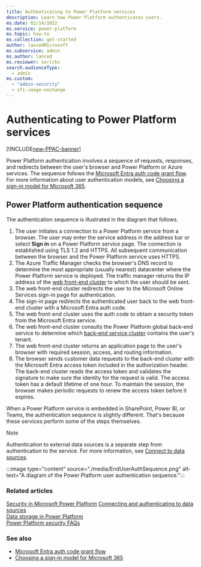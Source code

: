 ```yaml
---
title: Authenticating to Power Platform services
description: Learn how Power Platform authenticates users.
ms.date: 02/14/2022
ms.service: power-platform
ms.topic: how-to
ms.collection: get-started
author: lancedMicrosoft
ms.subservice: admin
ms.author: lanced
ms.reviewer: sericks
search.audienceType: 
  - admin
ms.custom:
  - "admin-security"
  - sfi-image-nochange
---
```

# Authenticating to Power Platform services

[!INCLUDE[new-PPAC-banner](~/includes/new-PPAC-banner.md)]

Power Platform authentication involves a sequence of requests, responses, and redirects between the user's browser and Power Platform or Azure services. The sequence follows the [Microsoft Entra auth code grant flow](/azure/active-directory/develop/v2-oauth2-auth-code-flow). For more information about user authentication models, see [Choosing a sign-in model for Microsoft 365](https://www.microsoft.com/microsoft-365/blog/2014/05/13/choosing-a-sign-in-model-for-office-365/).

## Power Platform authentication sequence

The authentication sequence is illustrated in the diagram that follows.

1. The user initiates a connection to a Power Platform service from a browser. The user may enter the service address in the address bar or select **Sign in** on a Power Platform service page. The connection is established using TLS 1.2 and HTTPS. All subsequent communication between the browser and the Power Platform service uses HTTPS.
1. The Azure Traffic Manager checks the browser's DNS record to determine the most appropriate (usually nearest) datacenter where the Power Platform service is deployed. The traffic manager returns the IP address of the [web front-end cluster](./overview.md) to which the user should be sent.
1. The web front-end cluster redirects the user to the Microsoft Online Services sign-in page for authentication.
1. The sign-in page redirects the authenticated user back to the web front-end cluster with a Microsoft Entra auth code.
1. The web front-end cluster uses the auth code to obtain a security token from the Microsoft Entra service.
1. The web front-end cluster consults the Power Platform global back-end service to determine which [back-end service cluster](./overview.md) contains the user's tenant.
1. The web front-end cluster returns an application page to the user's browser with required session, access, and routing information.
1. The browser sends customer data requests to the back-end cluster with the Microsoft Entra access token included in the authorization header. The back-end cluster reads the access token and validates the signature to make sure the identity for the request is valid. The access token has a default lifetime of one hour. To maintain the session, the browser makes periodic requests to renew the access token before it expires.

When a Power Platform service is embedded in SharePoint, Power BI, or Teams, the authentication sequence is slightly different. That's because these services perform some of the steps themselves.

> [!NOTE]
> Authentication to external data sources is a separate step from authentication to the service. For more information, see [Connect to data sources](connect-data-sources.md).

:::image type="content" source="./media/EndUserAuthSequence.png" alt-text="A diagram of the Power Platform user authentication sequence.":::

### Related articles

[Security in Microsoft Power Platform](./overview.md)
[Connecting and authenticating to data sources](./connect-data-sources.md)  
[Data storage in Power Platform](./data-storage.md)  
[Power Platform security FAQs](./faqs.md)  

### See also

- [Microsoft Entra auth code grant flow](/azure/active-directory/develop/v2-oauth2-auth-code-flow)
- [Choosing a sign-in model for Microsoft 365](https://www.microsoft.com/microsoft-365/blog/2014/05/13/choosing-a-sign-in-model-for-office-365/)
